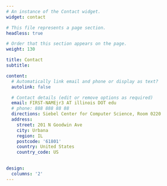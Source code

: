 ```yaml
---
# An instance of the Contact widget.
widget: contact

# This file represents a page section.
headless: true

# Order that this section appears on the page.
weight: 130

title: Contact
subtitle:

content:
  # Automatically link email and phone or display as text?
  autolink: false

  # Contact details (edit or remove options as required)
  email: FIRST-NAMEjr3 AT illinois DOT edu
  # phone: 888 888 88 88
  directions: Siebel Center for Computer Science, Room 0220
  address:
    street: 201 N Goodwin Ave
    city: Urbana
    region: IL
    postcode: '61801'
    country: United States
    country_code: US
  

design:
  columns: '2'
---
```

